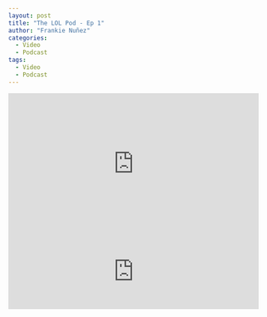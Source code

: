 ```yaml
---
layout: post
title: "The LOL Pod - Ep 1"
author: "Frankie Nuñez"
categories:
  - Video
  - Podcast
tags:
  - Video
  - Podcast
---
```


<div style="overflow:hidden;padding-bottom:56.25%;position:relative;height:0;">
<iframe style="left:0;top:0;height:100%;width:100%;position:absolute;" width="560" height="315" src="https://www.youtube.com/embed/4QGFwRk-N3Q?showinfo=0" frameborder="0" allow="accelerometer; autoplay; encrypted-media; gyroscope; picture-in-picture" allowfullscreen></iframe>
</div>

<iframe src="https://open.spotify.com/embed/episode/6EQ4JrjGAald4eb4Z0QK45?utm_source=generator" width="100%" height="152" frameBorder="0" allowfullscreen="" allow="autoplay; clipboard-write; encrypted-media; fullscreen; picture-in-picture"></iframe>
